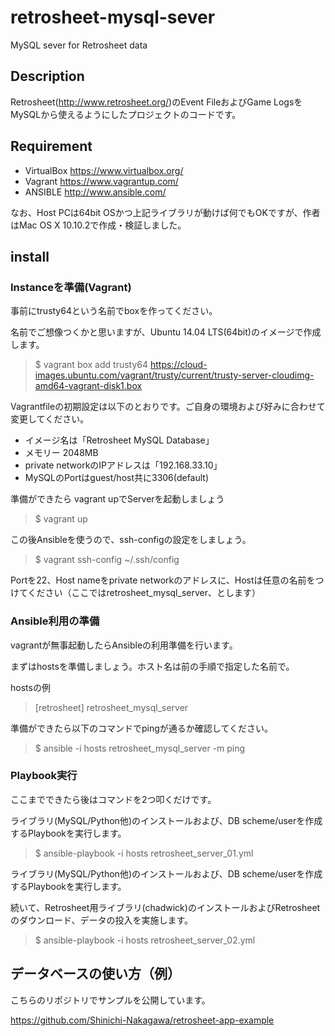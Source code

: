 # retrosheet-mysql-sever
MySQL sever for Retrosheet data

## Description

Retrosheet(http://www.retrosheet.org/)のEvent FileおよびGame LogsをMySQLから使えるようにしたプロジェクトのコードです。

## Requirement

 * VirtualBox https://www.virtualbox.org/ 
 * Vagrant https://www.vagrantup.com/
 * ANSIBLE http://www.ansible.com/

 なお、Host PCは64bit OSかつ上記ライブラリが動けば何でもOKですが、作者はMac OS X 10.10.2で作成・検証しました。

 ## install

 ### Instanceを準備(Vagrant)

 事前にtrusty64という名前でboxを作ってください。

 名前でご想像つくかと思いますが、Ubuntu 14.04 LTS(64bit)のイメージで作成します。

 >$ vagrant box add trusty64 https://cloud-images.ubuntu.com/vagrant/trusty/current/trusty-server-cloudimg-amd64-vagrant-disk1.box

 Vagrantfileの初期設定は以下のとおりです。ご自身の環境および好みに合わせて変更してください。

 * イメージ名は「Retrosheet MySQL Database」
 * メモリー 2048MB
 * private networkのIPアドレスは「192.168.33.10」
 * MySQLのPortはguest/host共に3306(default)

 準備ができたら vagrant upでServerを起動しましょう

 >$ vagrant up

この後Ansibleを使うので、ssh-configの設定をしましょう。

 >$ vagrant ssh-config ~/.ssh/config

Portを22、Host nameをprivate networkのアドレスに、Hostは任意の名前をつけてください（ここではretrosheet_mysql_server、とします）

### Ansible利用の準備

vagrantが無事起動したらAnsibleの利用準備を行います。

まずはhostsを準備しましょう。ホスト名は前の手順で指定した名前で。

hostsの例
>[retrosheet]
>retrosheet_mysql_server

準備ができたら以下のコマンドでpingが通るか確認してください。

>$ ansible -i hosts retrosheet_mysql_server -m ping

### Playbook実行

ここまでできたら後はコマンドを2つ叩くだけです。

ライブラリ(MySQL/Python他)のインストールおよび、DB scheme/userを作成するPlaybookを実行します。

>$ ansible-playbook -i hosts retrosheet_server_01.yml

ライブラリ(MySQL/Python他)のインストールおよび、DB scheme/userを作成するPlaybookを実行します。

続いて、Retrosheet用ライブラリ(chadwick)のインストールおよびRetrosheetのダウンロード、データの投入を実施します。

>$ ansible-playbook -i hosts retrosheet_server_02.yml

## データベースの使い方（例）

こちらのリポジトリでサンプルを公開しています。

https://github.com/Shinichi-Nakagawa/retrosheet-app-example